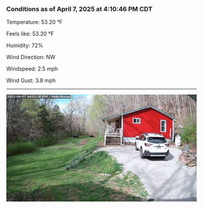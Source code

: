 ### Conditions as of April 7, 2025 at 4:10:46 PM CDT 

Temperature: 53.20 &deg;F

Feels like: 53.20 &deg;F

Humidity: 72%

Wind Direction: NW

Windspeed: 2.5 mph

Wind Gust: 3.8 mph

---

<img src="./images/latest.jpeg"/>


